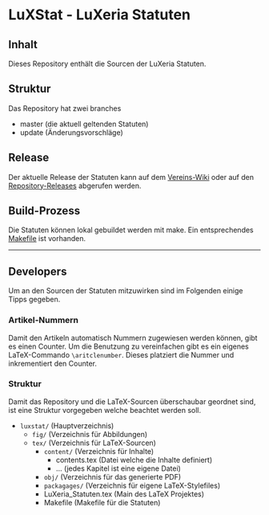 # LuXStat - LuXeria Statuten

## Inhalt
Dieses Repository enthält die Sourcen der LuXeria Statuten.

## Struktur
Das Repository hat zwei branches
* master (die aktuell geltenden Statuten)
* update (Änderungsvorschläge)

## Release
Der aktuelle Release der Statuten kann auf dem
[Vereins-Wiki](http://wiki.luxeria.ch/start:statuten) oder auf den
[Repository-Releases](https://github.com/luxeria/luxstat/releases)
abgerufen werden.

## Build-Prozess
Die Statuten können lokal gebuildet werden mit make. Ein entsprechendes
[Makefile](https://github.com/luxeria/luxstat/blob/update/tex/Makefile)
ist vorhanden.

---
## Developers
Um an den Sourcen der Statuten mitzuwirken sind im Folgenden einige Tipps
gegeben.

### Artikel-Nummern
Damit den Artikeln automatisch Nummern zugewiesen werden können, gibt es einen
Counter. Um die Benutzung zu vereinfachen gibt es ein eigenes LaTeX-Commando
`\aritclenumber`. Dieses platziert die Nummer und inkrementiert den Counter.

### Struktur
Damit das Repository und die LaTeX-Sourcen überschaubar geordnet sind, ist
eine Struktur vorgegeben welche beachtet werden soll.

* `luxstat/` (Hauptverzeichnis)
    * `fig/` (Verzeichnis für Abbildungen)
    * `tex/` (Verzeichnis für LaTeX-Sourcen)
        * `content/` (Verzeichnis für Inhalte)
            * contents.tex (Datei welche die Inhalte definiert)
            * ... (jedes Kapitel ist eine eigene Datei)
        * `obj/` (Verzeichnis für das generierte PDF)
        * `packagages/` (Verzeichnis für eigene LaTeX-Stylefiles)
        * LuXeria_Statuten.tex (Main des LaTeX Projektes)
        * Makefile (Makefile für die Statuten) 
